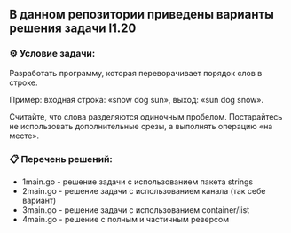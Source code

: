 ## В данном репозитории приведены варианты решения задачи l1.20  

### ⚙️ Условие задачи:  

Разработать программу, которая переворачивает порядок слов в строке.

Пример:
входная строка:
«snow dog sun»,
выход:
«sun dog snow».

Считайте, что слова разделяются одиночным пробелом. Постарайтесь не использовать дополнительные срезы, а выполнять операцию «на месте».

### 📋 Перечень решений:

- 1main.go - решение задачи с использованием пакета strings  
- 2main.go - решение задачи с использованием канала (так себе вариант)  
- 3main.go - решение задачи с использованием container/list  
- 4main.go - решение с полным и частичным реверсом  
